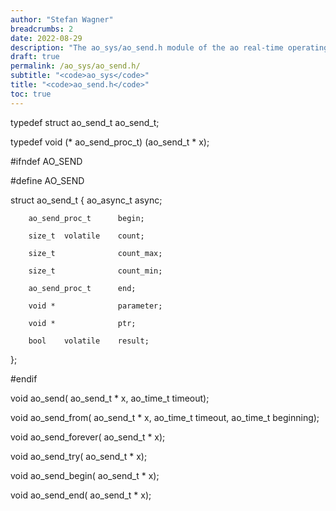 ```yaml
---
author: "Stefan Wagner"
breadcrumbs: 2
date: 2022-08-29
description: "The ao_sys/ao_send.h module of the ao real-time operating system."
draft: true
permalink: /ao_sys/ao_send.h/ 
subtitle: "<code>ao_sys</code>"
title: "<code>ao_send.h</code>"
toc: true
---
```


typedef struct  ao_send_t   ao_send_t;

typedef void (*             ao_send_proc_t) (ao_send_t * x);

#ifndef AO_SEND

#define AO_SEND

struct  ao_send_t
{
        ao_async_t          async;

        ao_send_proc_t      begin;

        size_t  volatile    count;

        size_t              count_max;

        size_t              count_min;

        ao_send_proc_t      end;

        void *              parameter;

        void *              ptr;

        bool    volatile    result;
};

#endif

void    ao_send(            ao_send_t * x, ao_time_t timeout);

void    ao_send_from(       ao_send_t * x, ao_time_t timeout, ao_time_t beginning);

void    ao_send_forever(    ao_send_t * x);

void    ao_send_try(        ao_send_t * x);

void    ao_send_begin(      ao_send_t * x);

void    ao_send_end(        ao_send_t * x);

